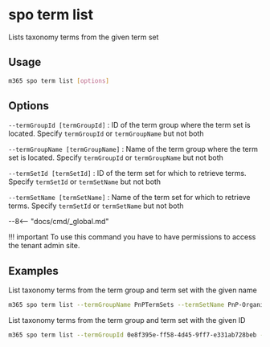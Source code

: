 # spo term list

Lists taxonomy terms from the given term set

## Usage

```sh
m365 spo term list [options]
```

## Options

`--termGroupId [termGroupId]`
: ID of the term group where the term set is located. Specify `termGroupId` or `termGroupName` but not both

`--termGroupName [termGroupName]`
: Name of the term group where the term set is located. Specify `termGroupId` or `termGroupName` but not both

`--termSetId [termSetId]`
: ID of the term set for which to retrieve terms. Specify `termSetId` or `termSetName` but not both

`--termSetName [termSetName]`
: Name of the term set for which to retrieve terms. Specify `termSetId` or `termSetName` but not both

--8<-- "docs/cmd/_global.md"

!!! important
    To use this command you have to have permissions to access the tenant admin site.

## Examples

List taxonomy terms from the term group and term set with the given name

```sh
m365 spo term list --termGroupName PnPTermSets --termSetName PnP-Organizations
```

List taxonomy terms from the term group and term set with the given ID

```sh
m365 spo term list --termGroupId 0e8f395e-ff58-4d45-9ff7-e331ab728beb --termSetId 0e8f395e-ff58-4d45-9ff7-e331ab728bec
```